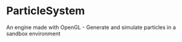 # ParticleSystem
An engine made with OpenGL - Generate and simulate particles in a sandbox environment 
